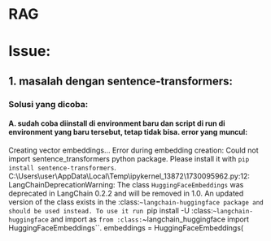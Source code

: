 # RAG

# Issue:
## 1. masalah dengan sentence-transformers:
### Solusi yang dicoba:
#### A. sudah coba diinstall di environment baru dan script di run di environment yang baru tersebut, tetap tidak bisa. error yang muncul:
  Creating vector embeddings...
Error during embedding creation: Could not import sentence_transformers python package. Please install it with `pip install sentence-transformers`.
C:\Users\user\AppData\Local\Temp\ipykernel_13872\1730095962.py:12: LangChainDeprecationWarning: The class `HuggingFaceEmbeddings` was deprecated in LangChain 0.2.2 and will be removed in 1.0. An updated version of the class exists in the :class:`~langchain-huggingface package and should be used instead. To use it run `pip install -U :class:`~langchain-huggingface` and import as `from :class:`~langchain_huggingface import HuggingFaceEmbeddings``.
  embeddings = HuggingFaceEmbeddings(

